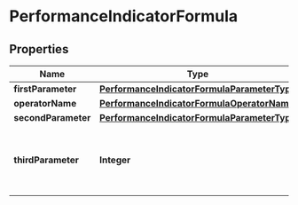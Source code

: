 
# PerformanceIndicatorFormula

## Properties
Name | Type | Description | Notes
------------ | ------------- | ------------- | -------------
**firstParameter** | [**PerformanceIndicatorFormulaParameterType**](PerformanceIndicatorFormulaParameterType.md) |  |  [optional]
**operatorName** | [**PerformanceIndicatorFormulaOperatorName**](PerformanceIndicatorFormulaOperatorName.md) |  |  [optional]
**secondParameter** | [**PerformanceIndicatorFormulaParameterType**](PerformanceIndicatorFormulaParameterType.md) |  |  [optional]
**thirdParameter** | **Integer** | Indicate the value of the third parameter of your formula |  [optional]



